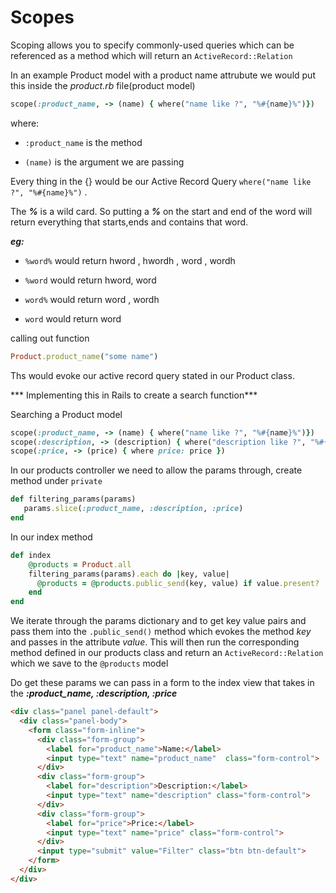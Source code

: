 # Scopes

Scoping allows you to specify commonly-used queries which can be referenced as a method which will
return an ```ActiveRecord::Relation```

In an example Product model with a product name attrubute we would put this inside the *product.rb* file(product model)

```ruby
scope(:product_name, -> (name) { where("name like ?", "%#{name}%")})
```
where:

* ```:product_name``` is the method

* ```(name)``` is the argument we are passing

Every thing in the {} would be our Active Record Query ```where("name like ?", "%#{name}%")``` . 

The ***%*** is a wild card. So putting a ***%*** on the start and end of the word will return everything that starts,ends and contains that word. 

***eg:*** 
* ```%word%``` would return hword , hwordh , word , wordh

* ```%word``` would return hword, word
    
* ```word%``` would return word , wordh

* ```word``` would return word

calling out function

```ruby
Product.product_name("some name")
```
Ths would evoke our active record query stated in our Product class.

*** Implementing this in Rails to create a search function***

Searching a Product model

```ruby
scope(:product_name, -> (name) { where("name like ?", "%#{name}%")})
scope(:description, -> (description) { where("description like ?", "%#{description}%")})
scope(:price, -> (price) { where price: price })
```

In our products controller we need to allow the params through, create method under ```private```

```ruby
def filtering_params(params)
   params.slice(:product_name, :description, :price)
end
```
In our index method

```ruby
def index
    @products = Product.all
    filtering_params(params).each do |key, value|
      @products = @products.public_send(key, value) if value.present?
    end
end
```
We iterate through the params dictionary and  to get key value pairs and pass them into the ```.public_send()``` method which evokes the method *key* and passes in the attribute *value*. This will then run the corresponding method defined in our products class and return an  ```ActiveRecord::Relation``` which we save to the ```@products``` model

Do get these params we can pass in a form to the index view that takes in the ***:product_name, :description, :price***

```html
<div class="panel panel-default">
  <div class="panel-body">
    <form class="form-inline">
      <div class="form-group">
        <label for="product_name">Name:</label>
        <input type="text" name="product_name"  class="form-control">
      </div>
      <div class="form-group">
        <label for="description">Description:</label>
        <input type="text" name="description" class="form-control">
      </div>
      <div class="form-group">
        <label for="price">Price:</label>
        <input type="text" name="price" class="form-control">
      </div>
      <input type="submit" value="Filter" class="btn btn-default">
    </form>
  </div>
</div>
```
